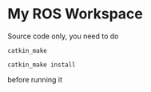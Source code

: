 # My ROS Workspace

Source code only, you need to do 

	catkin_make

	catkin_make install

before running it

